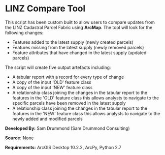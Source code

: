 # LINZ Compare Tool #

This script has been custom built to allow users to compare updates from the LINZ Cadastral Parcel Fabric using **ArcMap**.  The tool will look for the following changes:

- Features added to the latest supply (newly created parcels)
- Features missing from the latest supply (newly removed parcels)
- Feature attributes that have changed in the latest supply (updated parcels)

The script will create five output artefacts including:

- A tabular report with a record for every type of change
- A copy of the input 'OLD' feature class
- A copy of the input 'NEW' feature class
- A relationship class joining the changes in the tabular report to the features in the 'OLD' feature class this allows analysts to navigate to the specific parcels have been removed in the latest supply
- A relationship class joining the changes in the tabular report to the features in the 'NEW' feature class this allows analysts to navigate to the newly added and modified parcels 

**Developed By:** Sam Drummond (Sam Drummond Consulting)

**Source:** None

**Requirements:** ArcGIS Desktop 10.2.2, ArcPy, Python 2.7

	 



